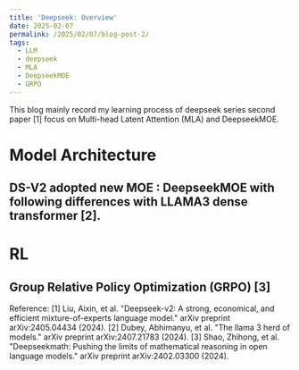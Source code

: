 ```yaml
---
title: 'Deepseek: Overview'
date: 2025-02-07
permalink: /2025/02/07/blog-post-2/
tags:
  - LLM
  - deepseek
  - MLA
  - DeepseekMOE
  - GRPO
---
```


This blog mainly record my learning process of deepseek series second paper [1] focus on Multi-head Latent Attention (MLA) and DeepseekMOE. 
# Model Architecture 
## DS-V2 adopted new MOE : DeepseekMOE with following differences with LLAMA3 dense transformer [2]. 


# RL
## Group Relative Policy Optimization (GRPO) [3]















Reference:
[1] Liu, Aixin, et al. "Deepseek-v2: A strong, economical, and efficient mixture-of-experts language model." arXiv preprint arXiv:2405.04434 (2024).
[2] Dubey, Abhimanyu, et al. "The llama 3 herd of models." arXiv preprint arXiv:2407.21783 (2024).
[3] Shao, Zhihong, et al. "Deepseekmath: Pushing the limits of mathematical reasoning in open language models." arXiv preprint arXiv:2402.03300 (2024).
